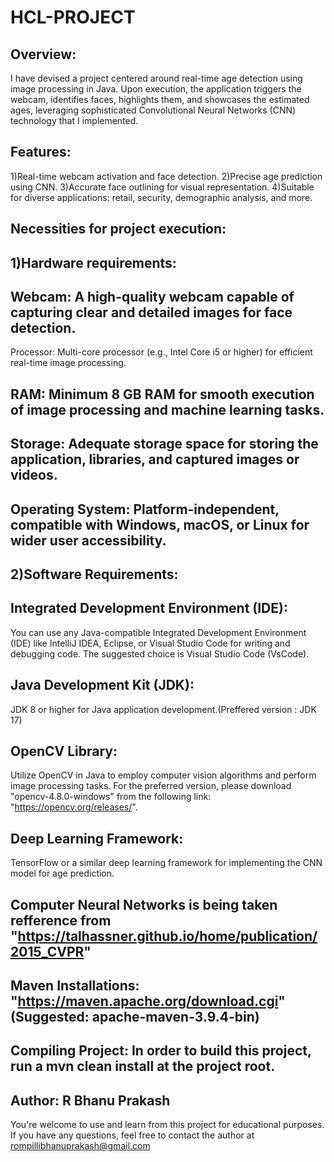 # HCL-PROJECT
## Overview:
I have devised a project centered around real-time age detection using image processing in Java. Upon execution, the application triggers the webcam, identifies faces, highlights them, and showcases the estimated ages, leveraging sophisticated Convolutional Neural Networks (CNN) technology that I implemented.
## Features:
1)Real-time webcam activation and face detection. 2)Precise age prediction using CNN. 3)Accurate face outlining for visual representation. 4)Suitable for diverse applications: retail, security, demographic analysis, and more.
## Necessities for project execution:
## 1)Hardware requirements:
## Webcam: A high-quality webcam capable of capturing clear and detailed images for face detection.
Processor: Multi-core processor (e.g., Intel Core i5 or higher) for efficient real-time image processing.
## RAM: Minimum 8 GB RAM for smooth execution of image processing and machine learning tasks.
## Storage: Adequate storage space for storing the application, libraries, and captured images or videos.
## Operating System: Platform-independent, compatible with Windows, macOS, or Linux for wider user accessibility.
## 2)Software Requirements:
## Integrated Development Environment (IDE):
You can use any Java-compatible Integrated Development Environment (IDE) like IntelliJ IDEA, Eclipse, or Visual Studio Code for writing and debugging code. The suggested choice is Visual Studio Code (VsCode).
## Java Development Kit (JDK):
JDK 8 or higher for Java application development.(Preffered version : JDK 17)
## OpenCV Library:
Utilize OpenCV in Java to employ computer vision algorithms and perform image processing tasks. For the preferred version, please download "opencv-4.8.0-windows" from the following link: "https://opencv.org/releases/".
## Deep Learning Framework: 
TensorFlow or a similar deep learning framework for implementing the CNN model for age prediction.
## Computer Neural Networks is being taken refference from "https://talhassner.github.io/home/publication/2015_CVPR"
## Maven Installations: "https://maven.apache.org/download.cgi" (Suggested: apache-maven-3.9.4-bin)
## Compiling Project: In order to build this project, run a mvn clean install at the project root.
## Author: R Bhanu Prakash
You're welcome to use and learn from this project for educational purposes. If you have any questions, feel free to contact the author at rompillibhanuprakash@gmail.com
